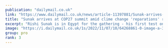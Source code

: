 ```yaml
---
publication: "dailymail.co.uk"
link: "https://www.dailymail.co.uk/news/article-11397881/Sunak-arrives-COP27-summit-amid-clime-change-reparations-row.html"
title: "Sunak arrives at COP27 summit amid clime change 'reparations' row"
excerpt: "Rishi Sunak is in Egypt for the gathering - his first test on the foreign stage since entering No10 - having U-turned on his original decision not to attend."
image: "https://i.dailymail.co.uk/1s/2022/11/07/10/64268861-0-image-a-31_1667818580932.jpg"
group: pro
rank: 3
---
```

